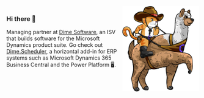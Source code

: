 <img align="right" alt="Dime.Scheduler" src="images/ds.svg" width="200" />

### Hi there 👋

Managing partner at [Dime Software](https://www.dime-software.com), an ISV that builds software for the Microsoft Dynamics product suite. Go check out [Dime.Scheduler](https://www.dimescheduler.com), a horizontal add-in for ERP systems such as Microsoft Dynamics 365 Business Central and the Power Platform 🖥️.
